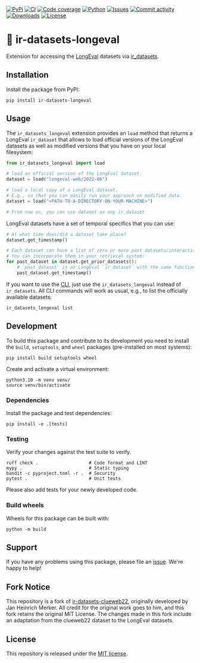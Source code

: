 [![PyPi](https://img.shields.io/pypi/v/ir-datasets-longeval?style=flat-square)](https://pypi.org/project/ir-datasets-longeval/)
[![CI](https://img.shields.io/github/actions/workflow/status/jueri/ir-datasets-longeval/ci.yml?branch=main&style=flat-square)](https://github.com/jueri/ir-datasets-longeval/actions/workflows/ci.yml)
[![Code coverage](https://img.shields.io/codecov/c/github/jueri/ir-datasets-longeval?style=flat-square)](https://codecov.io/github/jueri/ir-datasets-longeval/)
[![Python](https://img.shields.io/pypi/pyversions/ir-datasets-longeval?style=flat-square)](https://pypi.org/project/ir-datasets-longeval/)
[![Issues](https://img.shields.io/github/issues/jueri/ir-datasets-longeval?style=flat-square)](https://github.com/jueri/ir-datasets-longeval/issues)
[![Commit activity](https://img.shields.io/github/commit-activity/m/jueri/ir-datasets-longeval?style=flat-square)](https://github.com/jueri/ir-datasets-longeval/commits)
[![Downloads](https://img.shields.io/pypi/dm/ir-datasets-longeval?style=flat-square)](https://pypi.org/project/ir-datasets-longeval/)
[![License](https://img.shields.io/github/license/jueri/ir-datasets-longeval?style=flat-square)](LICENSE)

# 💾 ir-datasets-longeval

Extension for accessing the [LongEval](https://clef-longeval.github.io/) datasets via [ir_datasets](https://ir-datasets.com/).


## Installation

Install the package from PyPI:

```shell
pip install ir-datasets-longeval
```

## Usage

The `ir_datasets_longeval` extension provides an `load` method that returns a LongEval `ir_dataset` that allows to load official versions of the LongEval datasets as well as modified versions that you have on your local filesystem:

```python
from ir_datasets_longeval import load

# load an official version of the LongEval dataset.
dataset = load("longeval-web/2022-06")

# load a local copy of a LongEval dataset.
# E.g., so that you can easily run your approach on modified data.
dataset = load("<PATH-TO-A-DIRECTORY-ON-YOUR-MACHINE>")

# From now on, you can use dataset as any ir_dataset
```

LongEval datasets have a set of temporal specifics that you can use:

```Python
# At what time does/did a dataset take place?
dataset.get_timestamp()

# Each dataset can have a list of zero or more past datasets/interactions.
# You can incorporate them in your retrieval system:
for past_dataset in dataset.get_prior_datasets():
    # `past_dataset` is an LongEval `ir_dataset` with the same functionality as the `dataset`
    past_dataset.get_timestamp()
```


If you want to use the [CLI](https://ir-datasets.com/cli.html), just use the `ir_datasets_longeval` instead of `ir_datasets`. All CLI commands will work as usual, e.g., to list the officially available datasets:

```shell
ir_datasets_longeval list
```

## Development

To build this package and contribute to its development you need to install the `build`, `setuptools`, and `wheel` packages (pre-installed on most systems):

```shell
pip install build setuptools wheel
```

Create and activate a virtual environment:

```shell
python3.10 -m venv venv/
source venv/bin/activate
```

### Dependencies

Install the package and test dependencies:

```shell
pip install -e .[tests]
```

### Testing

Verify your changes against the test suite to verify.

```shell
ruff check .                   # Code format and LINT
mypy .                         # Static typing
bandit -c pyproject.toml -r .  # Security
pytest .                       # Unit tests
```

Please also add tests for your newly developed code.

### Build wheels

Wheels for this package can be built with:

```shell
python -m build
```

## Support

If you have any problems using this package, please file an [issue](https://github.com/jueri/ir-datasets-longeval/issues/new).
We're happy to help!

## Fork Notice

This repository is a fork of [ir-datasets-clueweb22](https://github.com/janheinrichmerker/ir-datasets-clueweb22), originally developed by Jan Heinrich Merker. All credit for the original work goes to him, and this fork retains the original MIT License. The changes made in this fork include an adaptation from the clueweb22 dataset to the LongEval datasets.


## License

This repository is released under the [MIT license](LICENSE).
